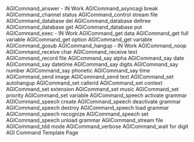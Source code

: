AGICommand_answer                   - IN Work
AGICommand_asyncagi break
AGICommand_channel status
AGICommand_control stream file
AGICommand_database del
AGICommand_database deltree
AGICommand_database get
AGICommand_database put
AGICommand_exec                     - IN Work
AGICommand_get data
AGICommand_get full variable
AGICommand_get option
AGICommand_get variable
AGICommand_gosub
AGICommand_hangup                   - IN Work
AGICommand_noop
AGICommand_receive char
AGICommand_receive text
AGICommand_record file
AGICommand_say alpha
AGICommand_say date
AGICommand_say datetime
AGICommand_say digits
AGICommand_say number
AGICommand_say phonetic
AGICommand_say time
AGICommand_send image
AGICommand_send text
AGICommand_set autohangup
AGICommand_set callerid
AGICommand_set context
AGICommand_set extension
AGICommand_set music
AGICommand_set priority
AGICommand_set variable
AGICommand_speech activate grammar
AGICommand_speech create
AGICommand_speech deactivate grammar
AGICommand_speech destroy
AGICommand_speech load grammar
AGICommand_speech recognize
AGICommand_speech set
AGICommand_speech unload grammar
AGICommand_stream file
AGICommand_tdd mode
AGICommand_verbose
AGICommand_wait for digit
AGI Command Template Page
